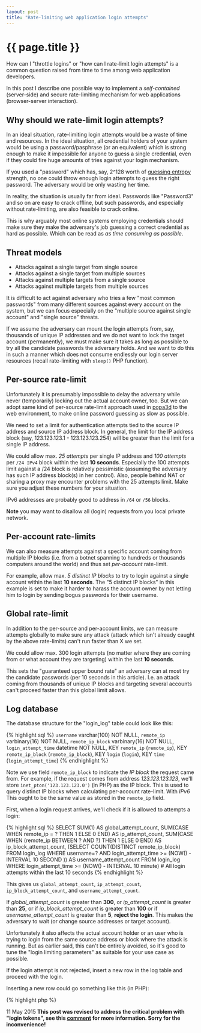 ```yaml
---
layout: post
title: "Rate-limiting web application login attempts"
---
```


{{ page.title }}
================

How can I "throttle logins" or "how can I rate-limit login attempts" is a common question raised from time to time among web application developers.

In this post I describe one possible way to implement a *self-contained* (server-side) and secure rate-limiting mechanism for web applications (browser-server interaction).

## Why should we rate-limit login attempts?

In an ideal situation, rate-limiting login attempts would be a waste of time and resources. In the ideal situation, all credential holders of your system would be using a password/pasphrase (or an equivalent) which is strong enough to make it impossible for anyone to guess a single credential, even if they could fire huge amounts of tries against your login mechanism.

If you used a "password" which has, say, 2^128 worth of [guessing entropy](http://www.lysator.liu.se/~jc/mthesis/4_Entropy.html#SECTION00430000000000000000) strength, no one could throw enough login attempts to guess the right password. The adversary would be only wasting her time.

In reality, the situation is usually far from ideal. Passwords like "Password3" and so on are easy to crack offline, but such passwords, and especially without rate-limiting, are also feasible to crack online.

This is why arguably most online systems employing credentials should make sure they make the adversary's job guessing a correct credential as hard as possible. Which can be read as *as time consuming as possible*.

## Threat models

* Attacks against a single target from single source
* Attacks against a single target from multiple sources
* Attacks against multiple targets from a single source
* Attacks against multiple targets from multiple sources

It is difficult to act against adversary who tries a few "most common passwords" from many different sources against every account on the system, but we can focus especially on the "multiple source against single account" and "single source" threats. 

If we assume the adversary can mount the login attempts from, say, thousands of unique IP addresses and we do not want to lock the target account (permanently), we must make sure it takes as long as possible to try all the candidate passwords the adversary holds. And we want to do this in such a manner which does not consume endlessly our login server resources (recall rate-limiting with `sleep()` PHP function).

## Per-source rate-limit

Unfortunately it is presumably impossible to delay the adversary while never (temporarily) locking out the actual account owner, too. But we can adopt same kind of per-source rate-limit approach used in [popa3d](http://www.openwall.com/popa3d/) to the web environment, to make online password guessing as slow as possible.

We need to set a limit for authentication attempts tied to the source IP address and source IP address block. In general, the limit for the IP address block (say, 123.123.123.1 - 123.123.123.254) will be greater than the limit for a single IP address.
 
We could allow max. *25 attempts* per single IP address and *100 attempts* per `/24 IPv4` block within the last **10 seconds**. Especially the 100 attempts limit against a /24 block is relatively pessimistic (assuming the adversary has such IP address block(s) in her control). Also, people behind NAT or sharing a proxy may encounter problems with the 25 attempts limit. Make sure you adjust these numbers for your situation.

IPv6 addresses are probably good to address in `/64` or `/56` blocks.

**Note** you may want to disallow all (login) requests from you local private network.

## Per-account rate-limits

We can also measure attempts against a specific account coming from multiple IP blocks (i.e. from a botnet spanning to hundreds or thousands computers around the world) and thus set *per-account* rate-limit.
 
For example, allow max. *5 distinct IP blocks* to try to login against a single account within the last **10 seconds**. The "5 distinct IP blocks" in this example is set to make it harder to harass the account owner by not letting him to login by sending bogus passwords for their username.

## Global rate-limit

In addition to the per-source and per-account limits, we can measure attempts globally to make sure any attack (attack which isn't already caught by the above rate-limits) can't run faster than X we set.

We could allow max. 300 login attempts (no matter where they are coming from or what account they are targeting) within the last **10 seconds**.

This sets the "guaranteed upper bound rate" an adversary can at most try the candidate passwords (per 10 seconds in this article). I.e. an attack coming from thousands of unique IP blocks and targeting several accounts can't proceed faster than this global limit allows.

## Log database

The database structure for the "login_log" table could look like this:

{% highlight sql %}
`username` varchar(100) NOT NULL,
`remote_ip` varbinary(16) NOT NULL,
`remote_ip_block` varbinary(16) NOT NULL,
`login_attempt_time` datetime NOT NULL,
KEY `remote_ip` (`remote_ip`),
KEY `remote_ip_block` (`remote_ip_block`),
KEY `login` (`login`),
KEY `time` (`login_attempt_time`)
{% endhighlight %}

Note we use field `remote_ip_block` to indicate the *IP block* the request came from. For example, if the request comes from address *123.123.123.123*, we'll store `inet_pton('123.123.123.0')` (in PHP) as the IP block. This is used to query distinct IP blocks when calculating per-account rate-limit. With *IPv6* This ought to be the same value as stored in the `remote_ip` field.

First, when a login request arrives, we'll check if it is allowed to attempts a login:

{% highlight sql %}
SELECT
SUM(1) AS global_attempt_count,
SUM(CASE WHEN remote_ip = ? THEN 1 ELSE 0 END) AS ip_attempt_count,
SUM(CASE WHEN (remote_ip BETWEEN ? AND ?) THEN 1 ELSE 0 END) AS ip_block_attempt_count,
(SELECT COUNT(DISTINCT remote_ip_block) FROM login_log WHERE username=? AND login_attempt_time >= (NOW() - INTERVAL 10 SECOND )) AS username_attempt_count
FROM login_log
WHERE
login_attempt_time >= (NOW() - INTERVAL 10 minute) # All login attempts within the last 10 seconds
{% endhighlight %}

This gives us `global_attempt_count`, `ip_attempt_count`, `ip_block_attempt_count`, and `username_attempt_count`.

If *global_attempt_count* is greater than **300**, or *ip_attempt_count* is greater than **25**, or if *ip_block_attempt_count* is greater than **100** or if *username_attempt_count* is greater than **5**, **reject the login**. This makes the adversary to wait (or change source addresses or target account).

Unfortunately it also affects the actual account holder or an user who is trying to login from the same source address or block where the attack is running. But as earlier said, this can't be entirely avoided, so it's good to tune the "login limiting parameters" as suitable for your use case as possible.  

If the login attempt is not rejected, insert a new row in the log table and proceed with the login.
 
Inserting a new row could go something like this (in PHP):

{% highlight php %}
<?php
$username = $_POST['username'];
$remote_ip = inet_pton($_SERVER['REMOTE_ADDR']); // inet_pton can handle both IPv4 and IPv6 addresses, treat IPv6 addresses as /64 or /56 blocks.
$remote_ip_block = long2ip(ip2long($_SERVER['_REMOTE_ADDR']) & 0xFFFFFF00); // Something like this to turn the last octet of IPv4 address into a 0.
$query = "INSERT INTO login_log SET username=?, remote_ip=?, remote_ip_block=?, login_attempt_time=NOW()";
{% endhighlight %}

**In addition** to setting a "hard limit" for the current client, it is probably a good idea to add CAPTCHA and/or require 2-Factor Authentication after a certain threshold (server-side "hard limits" and client-side challenge-response tests are not mutually exclusive).

### About the relational database

Regarding the above database, it may be good to delete older records periodically to make sure the log database doesn't grow too big (and waste space and resources).

Also, if you consider in-memory databases, like [Redis](http://redis.io/), to hold the logging information, pay attention to the "persistence problem" where older records are erased and how to query IP ranges. (Although needing to hold the records for 10 seconds may not be a problem).

## How much does this help us?

The above rate-limiting methods sets upper bounds to different kind of attacks.

The most "basic attack" (coming from just one address) is limited to 25 attempts per 10 seconds.

Attacks coming from multiple hosts are limited to 100 attempts per 10 seconds when coming from a single /24 IPv4 block.

Attacks against a single username are limited to span at maximum to 5 different IP blocks per 10 seconds.

And finally, there is 300 attempts global limit (per 10 seconds).

## Closing words

The above described method is a self-contained (no external special hardware required) method which can be modified precisely for your situation to detect brute-force attempts, and act against these attacks. However, even aggressive login rate-limiting can not save poor passwords, so make sure no weak passwords enters in the system.

In the other side of the coin, the login related database handling will require resources. As for single login two database queries must be run (SELECT and INSERT). Although the INSERT only happens when the rate-limits are not reached.

After all, this involves once again traditional *security vs usability* trade-offs.

<div>
    <p><span class="label label-primary">11 May 2015</span> <strong><span class="text-danger">This post was revised to address the critical problem with "login tokens", see this <a href="http://timoh6.github.io/2015/05/07/Rate-limiting-web-application-login-attempts.html#comment-2013493916">comment</a> for more information. Sorry for the inconvenience!</span></strong></p>
</div>